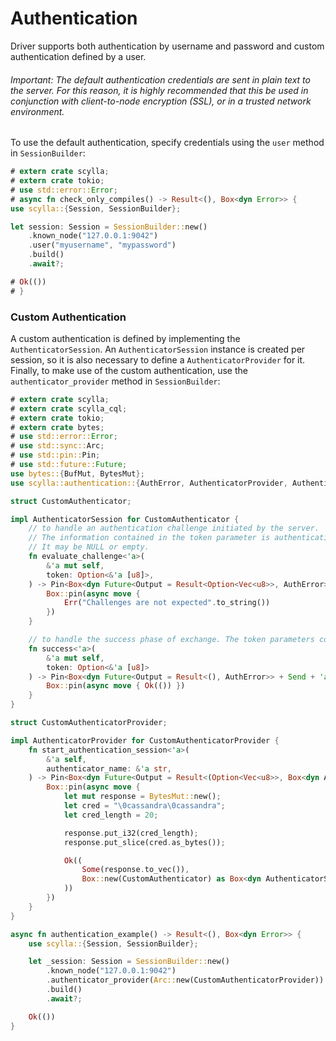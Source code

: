 # Authentication

Driver supports both authentication by username and password and custom authentication defined by a user.
###### Important: The default authentication credentials are sent in plain text to the server. For this reason, it is highly recommended that this be used in conjunction with client-to-node encryption (SSL), or in a trusted network environment.

To use the default authentication, specify credentials using the `user` method in `SessionBuilder`:

```rust
# extern crate scylla;
# extern crate tokio;
# use std::error::Error;
# async fn check_only_compiles() -> Result<(), Box<dyn Error>> {
use scylla::{Session, SessionBuilder};

let session: Session = SessionBuilder::new()
    .known_node("127.0.0.1:9042")
    .user("myusername", "mypassword")
    .build()
    .await?;

# Ok(())
# }
```
 ### Custom Authentication

A custom authentication is defined by implementing the `AuthenticatorSession`.
An `AuthenticatorSession` instance is created per session, so it is also necessary to define a `AuthenticatorProvider` for it.
Finally, to make use of the custom authentication, use the `authenticator_provider` method in `SessionBuilder`:

```rust
# extern crate scylla;
# extern crate scylla_cql;
# extern crate tokio;
# extern crate bytes;
# use std::error::Error;
# use std::sync::Arc;
# use std::pin::Pin;
# use std::future::Future;
use bytes::{BufMut, BytesMut};
use scylla::authentication::{AuthError, AuthenticatorProvider, AuthenticatorSession};

struct CustomAuthenticator;

impl AuthenticatorSession for CustomAuthenticator {
    // to handle an authentication challenge initiated by the server.
    // The information contained in the token parameter is authentication protocol specific.
    // It may be NULL or empty. 
    fn evaluate_challenge<'a>(
        &'a mut self,
        token: Option<&'a [u8]>,
    ) -> Pin<Box<dyn Future<Output = Result<Option<Vec<u8>>, AuthError>> + Send + 'a>> {
        Box::pin(async move {
            Err("Challenges are not expected".to_string())
        })
    }

    // to handle the success phase of exchange. The token parameters contain information that may be used to finalize the request.
    fn success<'a>(
        &'a mut self,
        token: Option<&'a [u8]>
    ) -> Pin<Box<dyn Future<Output = Result<(), AuthError>> + Send + 'a>> {
        Box::pin(async move { Ok(()) })
    }
}

struct CustomAuthenticatorProvider;

impl AuthenticatorProvider for CustomAuthenticatorProvider {
    fn start_authentication_session<'a>(
        &'a self,
        authenticator_name: &'a str,
    ) -> Pin<Box<dyn Future<Output = Result<(Option<Vec<u8>>, Box<dyn AuthenticatorSession>), AuthError>> + Send + 'a>> {
        Box::pin(async move {
            let mut response = BytesMut::new();
            let cred = "\0cassandra\0cassandra";
            let cred_length = 20;

            response.put_i32(cred_length);
            response.put_slice(cred.as_bytes());

            Ok((
                Some(response.to_vec()),
                Box::new(CustomAuthenticator) as Box<dyn AuthenticatorSession>
            ))
        })
    }
}

async fn authentication_example() -> Result<(), Box<dyn Error>> {
    use scylla::{Session, SessionBuilder};

    let _session: Session = SessionBuilder::new()
        .known_node("127.0.0.1:9042")
        .authenticator_provider(Arc::new(CustomAuthenticatorProvider))
        .build()
        .await?;

    Ok(())
}
```

